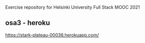 Exercise repository for Helsinki University Full Stack MOOC 2021

## osa3 - heroku
https://stark-plateau-00036.herokuapp.com/ 
